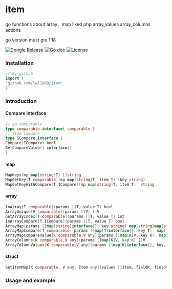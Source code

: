 # item #

go functions about array、map liked php array_values array_columns actions

go version must gte 1.18

[![Dongle Release](https://img.shields.io/github/release/lwl1989/item.svg)](https://github.com/lwl1989/item/releases)
[![Go doc](https://img.shields.io/badge/go.dev-reference-brightgreen?logo=go&logoColor=white&style=flat)](https://pkg.go.dev/github.com/lwl1909/item)
![License](https://img.shields.io/github/license/lwl1909/item)

### Installation

```go
// By github
import (
"github.com/lwl1989/item"
)
```

### Introduction

#### Compare interface

```go
// go comparable
type comparable interface{ comparable }
// item Compare
type ICompare interface {
Compare(ICompare) bool
GetCompareValue() interface{}
}
```

#### map

```go 
MapKeys(mp map[string]T) []string
MapGetKey[T comparable](mp map[string]T, item T) (key string)
MapGetKeyWithCompare[T ICompare](mp map[string]T, item T)  string
```

#### array

```go 
InArray[T comparable](params []T, value T) bool
ArrayUnique[V comparable](params []V) []V 
GetArrayIndex[T comparable](params []T, value T) int 
InArrayCompare[T ICompare](params []T, value T) bool
ArrayMap(params []map[string]interface{}, key string) map[string]map[string]interface{}
ArrayMapCompare[T comparable](params []map[T]interface{}, key T)  map[T]map[T]interface{}
ArrayMapCompareValue[K comparable,V any](params []map[K]V, key K)  map[K]map[K]V
ArrayColumns[K comparable,V any](params []map[K]V, key K) []V
ArrayColumnValues[K comparable,V any](params []map[K]interface{}, key, VKey K) map[K]V
```

#### struct

```go
GetItemMap[K comparable, V any, Item any](values []Item, fieldK, fieldV string) map[K]V
```

### Usage and example